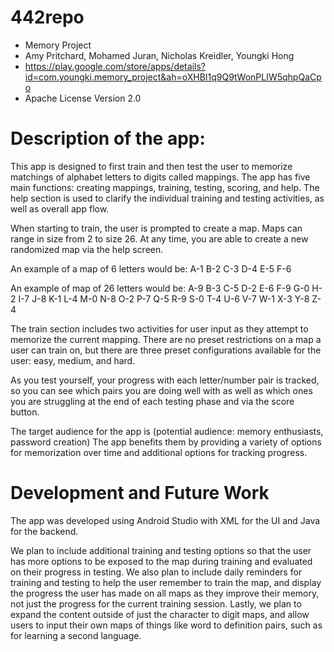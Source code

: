 # 442repo
- Memory Project
- Amy Pritchard, Mohamed Juran, Nicholas Kreidler, Youngki Hong
- https://play.google.com/store/apps/details?id=com.youngki.memory_project&ah=oXHBI1q9Q9tWonPLIW5qhpQaCpo
- Apache License Version 2.0

# Description of the app:

This app is designed to first train and then test the user to memorize matchings of alphabet letters to digits called mappings. The app has five main functions: creating mappings, training, testing, scoring, and help. The help section is used to clarify the individual training and testing activities, as well as overall app flow. 

When starting to train, the user is prompted to create a map. Maps can range in size from 2 to size 26. At any time, you are able to create a new randomized map via the help screen. 

An example of a map of 6 letters would be: A-1 B-2 C-3 D-4 E-5 F-6

An example of map of 26 letters would be:
  A-9   B-3   C-5   D-2   E-6   F-9   G-0   H-2   I-7   J-8   K-1   L-4   M-0
  N-8   O-2   P-7   Q-5   R-9   S-0   T-4   U-6   V-7   W-1   X-3   Y-8   Z-4

The train section includes two activities for user input as they attempt to memorize the current mapping. There are no preset restrictions on a map a user can train on, but there are three preset configurations available for the user: easy, medium, and hard. 

As you test yourself, your progress with each letter/number pair is tracked, so you can see which pairs you are doing well with as well as which ones you are struggling at the end of each testing phase and via the score button.
  
The target audience for the app is (potential audience: memory enthusiasts, password creation)
The app benefits them by providing a variety of options for memorization over time and additional options for tracking progress. 

# Development and Future Work

The app was developed using Android Studio with XML for the UI and Java for the backend.

We plan to include additional training and testing options so that the user has more options to be exposed to the map during training and evaluated on their progress in testing. We also plan to include daily reminders for training and testing to help the user remember to train the map, and display the progress the user has made on all maps as they improve their memory, not just the progress for the current training session. Lastly, we plan to expand the content outside of just the character to digit maps, and allow users to input their own maps of things like word to definition pairs, such as for learning a second language.
